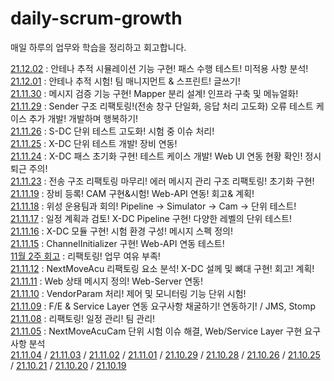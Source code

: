 # daily-scrum-growth
매일 하루의 업무와 학습을 정리하고 회고합니다.

[21.12.02](https://github.com/Jsing/daily-scrum-growth/blob/7eb586ce99ebe4446e6891872330b3a80fe04e3f/2021/12%EC%9B%94/21.12.02.md) : 안테나 추적 시뮬레이션 기능 구현! 패스 수행 테스트! 미적용 사항 분석!  
[21.12.01](https://github.com/Jsing/daily-scrum-growth/blob/983b0d79c8b42d8f30e4cda5cc20935dcf4e7a24/2021/12%EC%9B%94/21.12.01.md) : 안테나 추적 시험! 팀 매니지먼트 & 스프린트! 글쓰기!  
[21.11.30](https://github.com/Jsing/daily-scrum-growth/blob/53869dcbe47d6dc8dae2a45952dd58ade8b0f944/2021/11%EC%9B%94/21.11.30.md) : 메시지 검증 기능 구현! Mapper 분리 설계! 인프라 구축 및 메뉴얼화!  
[21.11.29](https://github.com/Jsing/daily-scrum-growth/blob/38e15c30433762f92005310bdd849cb6470bc9de/2021/11%EC%9B%94/21.11.29.md) : Sender 구조 리팩토링!(전송 창구 단일화, 응답 처리 고도화) 오류 테스트 케이스 추가 개발! 개발하며 행복하기!  
[21.11.26](https://github.com/Jsing/daily-scrum-growth/blob/d9742ea7faa800e0e21531bfa0176e337eb0c32c/2021/11%EC%9B%94/21.11.26.md) : S-DC 단위 테스트 고도화! 시험 중 이슈 처리!  
[21.11.25](https://github.com/Jsing/daily-scrum-growth/blob/1eca140d9a0c6eb94975ecc2a745d099b1209ee9/2021/11%EC%9B%94/21.11.25.md) : X-DC 단위 테스트 개발! 장비 연동!  
[21.11.24](https://github.com/Jsing/daily-scrum-growth/blob/a7448e4de3571725ec94c69fd1f340e12d8ee5e0/2021/11%EC%9B%94/21.11.24.md) : X-DC 패스 초기화 구현! 테스트 케이스 개발! Web UI 연동 현황 확인! 정시 퇴근 주의!  
[21.11.23](https://github.com/Jsing/daily-scrum-growth/blob/629fc68922bbeca1e69fe1473182a0e21a9d01c7/2021/11%EC%9B%94/21.11.23.md) : 전송 구조 리팩토링 마무리! 에러 메시지 관리 구조 리팩토링! 초기화 구현!  
[21.11.19](https://github.com/Jsing/daily-scrum-growth/blob/c3541fcc676e9475a7dafd06b0a6adf08ebd5357/2021/11%EC%9B%94/21.11.19.md) : 장비 등록! CAM 구현&시험! Web-API 연동! 회고& 계획!  
[21.11.18](https://github.com/Jsing/daily-scrum-growth/blob/ff71367fd5199ad939a1b2fd05341fbeb5386435/2021/11%EC%9B%94/21.11.18.md) : 위성 운용팀과 회의! Pipeline -> Simulator -> Cam -> 단위 테스트!  
[21.11.17](https://github.com/Jsing/daily-scrum-growth/blob/692b67f9bc9d4d70afaabc7fe037df34fd927179/2021/11%EC%9B%94/21.11.17.md) : 일정 계획과 검토! X-DC Pipeline 구현! 다양한 레벨의 단위 테스트!  
[21.11.16](https://github.com/Jsing/daily-scrum-growth/blob/cf018af1796ac694b722a11a0ea0aeb3baf64a7d/2021/11%EC%9B%94/21.11.16.md) : X-DC 모듈 구현! 시험 환경 구성! 메시지 스펙 정의!    
[21.11.15](https://github.com/Jsing/daily-scrum-growth/blob/84f4430d573fe2e0c127d3febe88df90760f247a/2021/11%EC%9B%94/21.11.15.md) : ChannelInitializer 구현! Web-API 연동 테스트!  
[11월 2주 회고](https://github.com/Jsing/daily-scrum-growth/blob/2654e230ec0c995f8992565ed3539b391de6f6b2/2021/11%EC%9B%94/2%EC%A3%BC_%ED%9A%8C%EA%B3%A0.md) : 리팩토링! 업무 여유 부족!  
[21.11.12](https://github.com/Jsing/daily-scrum-growth/blob/0518bc89d966db92db60a87eb1972491ea0d2947/2021/11%EC%9B%94/21.11.12.md) : NextMoveAcu 리팩토링 요소 분석! X-DC 설께 및 뼈대 구현! 회고! 계획!  
[21.11.11](https://github.com/Jsing/daily-scrum-growth/blob/deb4c1d2076f2a376569c9934c5e418387b0b73e/2021/11%EC%9B%94/21.11.11.md) : Web 상태 메시지 정의! Web-Server 연동!  
[21.11.10](https://github.com/Jsing/daily-scrum-growth/blob/2a294ff4b6cd1b85f43608708a27d0b2c0283410/2021/11%EC%9B%94/21.11.10.md) : VendorParam 처리! 제어 및 모니터링 기능 단위 시험!  
[21.11.09](https://github.com/Jsing/daily-scrum-growth/blob/94181d7f61a3c83c4678cc7dc794f615fd80b4ed/2021/11%EC%9B%94/21.11.09.md) : F/E & Service Layer 연동 요구사항 채굴하기! 연동하기! / JMS, Stomp  
[21.11.08](https://github.com/Jsing/daily-scrum-growth/blob/0a6bdff06b05d3b2cc1e5d18147aef8808886cda/2021/11%EC%9B%94/21.11.08.md) : 리팩토링! 일정 관리! 팀 관리!  
[21.11.05](https://github.com/Jsing/daily-scrum-growth/blob/da5a9607e797f843dcceffcda43d80d820788980/2021/11%EC%9B%94/21.11.05.md) : NextMoveAcuCam 단위 시험 이슈 해결, Web/Service Layer 구현 요구사항 분석  
[21.11.04](https://github.com/Jsing/daily-scrum-growth/blob/8956ebbc3df232e6af8abfbc3d1d6d46a0113c4e/2021/11%EC%9B%94/21.11.03.md)
/ [21.11.03](https://github.com/Jsing/daily-scrum-growth/blob/f47c3aefde06598496837502afcb4901b2377c39/2021/11%EC%9B%94/21.11.03.md)
/ [21.11.02](https://github.com/Jsing/daily-scrum-growth/blob/1a26732f8db76152bf9a450af69ae21bb7838fed/2021/11%EC%9B%94/21.11.02.md)
/ [21.11.01](https://github.com/Jsing/daily-scrum-growth/blob/1780e358fb5cd725ef46b015ea5971564f54ee25/2021/11%EC%9B%94/21.11.01.md)
/ [21.10.29](https://github.com/Jsing/daily-scrum-growth/blob/10c7c7a5334d17defbd5631dc44c6a398023a29f/2021/10%EC%9B%94/daily-scrum-growth-211029.md)
/ [21.10.28](https://github.com/Jsing/daily-scrum-growth/blob/8b1db640aef7995b3b95674aa2815e6f5507cd6e/2021/10%EC%9B%94/daily-scrum-growh-211028.md)
/ [21.10.26](https://github.com/Jsing/daily-scrum-growth/blob/6769176ffa4276ba4b5c02b6a18888efd2cc3de7/2021/10%EC%9B%94/daily-scrum-growth-211026.md)
/ [21.10.25](https://github.com/Jsing/daily-scrum-growth/blob/0b4345c30fb7bda6c35443d188e61062e8a7c82c/2021/10%EC%9B%94/daily-scrum-growth-211025.md)
/ [21.10.21](https://github.com/Jsing/daily-scrum/blob/36afe02a0b5572bf5675c037d57d848c0fb7a074/2021/10%EC%9B%94/daily-scrum-growth-211021-%233.md)
/ [21.10.20](https://github.com/Jsing/daily-scrum/blob/36afe02a0b5572bf5675c037d57d848c0fb7a074/2021/10%EC%9B%94/daily-scrum-growth-211020%20%232.md)
/ [21.10.19](https://github.com/Jsing/daily-scrum/blob/1f653ab8e4ff484015bcb4945832b42afd274f4c/2021/10%EC%9B%94/daily-scrum-growth-211019-%231.md)
